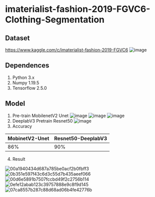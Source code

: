 # imaterialist-fashion-2019-FGVC6-Clothing-Segmentation
## Dataset
https://www.kaggle.com/c/imaterialist-fashion-2019-FGVC6
![image](https://user-images.githubusercontent.com/71560376/133889434-7c0e8c4a-e25d-4ce8-a84b-fc22409671bd.png)
## Dependences
1. Python 3.x
2. Numpy 1.19.5
3. Tensorflow 2.5.0
## Model
1. Pre-train MobilenetV2 Unet
![image](https://user-images.githubusercontent.com/71560376/133889501-063b335e-1d34-4e52-ad5b-80caba56de5f.png)
![image](https://user-images.githubusercontent.com/71560376/133889508-6141f341-e54a-4ba5-81ce-181171da8545.png)
![image](https://user-images.githubusercontent.com/71560376/133889482-4889c04d-b853-4bbf-a53a-bc2db1153fa1.png)
2. DeeplabV3 Pretrain Resnet50
![image](https://user-images.githubusercontent.com/71560376/133889581-a8de3f81-9ab1-4ab5-bc9f-3bb79a11a6e8.png)
3. Accuracy

MobinetV2-Unet  | Resnet50-DeeplabV3
------------- | -------------
86%  | 90%

4. Result


![00a1940434d687a785be0acf2b0fbff3](https://user-images.githubusercontent.com/71560376/133889952-fa1c2b60-7029-499a-97bb-729a658b4020.jpg)
![0b351e597f43c6d3c55d7b435aeef066](https://user-images.githubusercontent.com/71560376/133889968-d8903de4-28db-40da-8c4b-89963a74fa54.jpg)
![00d6e5891b7507fccbd49f2c2756b114](https://user-images.githubusercontent.com/71560376/133889958-10024934-33a3-480f-9d19-bf68e11999fa.jpg)
![0efe12abab123c39757888e9c8f9d145](https://user-images.githubusercontent.com/71560376/133889975-414634ce-e23f-40e5-a7f5-d67d3a86332a.jpg)
![07ca8557b287c88d68ad06b4fe42776b](https://user-images.githubusercontent.com/71560376/133889980-884e2e00-d28b-40c1-afd8-fca01814e1fb.jpg)



